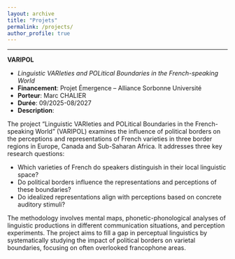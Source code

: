 ```yaml
---
layout: archive
title: "Projets"
permalink: /projects/
author_profile: true
---
```


---
**VARIPOL**
* <i>Linguistic VARIeties and POLitical Boundaries in the French-speaking World</i>
* <b>Financement</b>: Projet Émergence – Alliance Sorbonne Université
* <b>Porteur</b>: Marc CHALIER
* <b>Durée</b>: 09/2025-08/2027
* <b>Description</b>:

The project “Linguistic VARIeties and POLitical Boundaries in the French-speaking World” (VARIPOL) examines the influence of political borders on the perceptions and representations of French varieties in three border regions in Europe, Canada and Sub-Saharan Africa. It addresses three key research questions:

  * Which varieties of French do speakers distinguish in their local linguistic space?
  * Do political borders influence the representations and perceptions of these boundaries?
  * Do idealized representations align with perceptions based on concrete auditory stimuli?  

The methodology involves mental maps, phonetic-phonological analyses of linguistic productions in different communication situations, and perception experiments. The project aims to fill a gap in perceptual linguistics by systematically studying the impact of political borders on varietal boundaries, focusing on often overlooked francophone areas.
